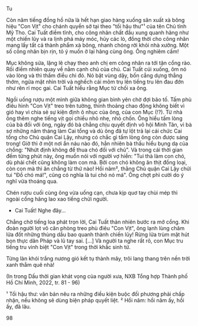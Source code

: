 Tu

Còn năm tiếng đồng hồ nữa là hết hạn giao hàng xuống sân xuất xà bông hiệu "Con Vịt" cho chánh quyền sở tại theo "tối hậu thư"¹ của tên Chủ tỉnh Mỹ Tho. Cai Tuất điềm tĩnh, cho công nhân chất đầu xung quanh hãng như một chiến lũy và ra lịnh phá máy móc, hủy các lò, đồng thời cho công nhân mang lấy tất cả thành phẩm xà bông, nhanh chóng rời khỏi nhà xưởng. Một số công nhân bịn rịn, tỏ ý muốn ở lại hãng cùng ông. Ông nghiêm cấm!

Mục không sửa, lặng lẽ chạy theo anh chị em công nhân ra tới tận cổng rào. Rồi điềm nhiên quay về nằm cạnh chủ của chú. Cai Tuất cúi xuống, ôm nó vào lòng và thì thầm điều chi đó. Nó bật vùng dậy, bốn cẳng dựng thẳng thớm, ngửa mặt nhìn trời và nghếch cái mõm trụ lên tiếng tru lên đau đớn như rên rỉ mọc gai. Cai Tuất hiểu rằng Mục từ chối xa ông.

Ngồi uống rượu một mình giữa không gian bình yên chờ đợi bão tố. Tấm phù điêu hình "Con Vịt" treo trên tường, thỉnh thoảng chao động không biết vì gió hay vì chia sẻ sự kiện định ô nhục của ông, của con Mục (!?). Từ nhà ông thêm nghe tiếng vịt gọi chiều nhỏ nhẹ, nhỏ chốn. Ông hiểu tấm lòng của bà đối với ông, ngày đó bà chẳng chịu quyết định vô hội Minh Tân, vì bà sợ những năm tháng làm Cai tổng và dù ông đã tự lột trả lại cái chức Cai tổng cho Chủ quận Cai Lậy, nhưng có chắc gì tấm lòng ông còn được sáng trong! Giờ thì ở một nơi ẩn náu nào đó, hẳn nhiên bà thấu hiểu bụng dạ của chồng: "Nhứt định không để thua chó đối với chủ". Và trong cái thời gian đếm từng phút này, ông muốn nói với người vợ hiền: "Tui thà làm con chó, dù phải chết cũng không làm con mà. Bởi con chó không ăn thịt đồng loại, còn con mà thì ăn chẳng từ thứ nào! Hồi nãm², thằng Chủ quận Cai Lậy chửi tui "Đồ chó má!", cũng có nghĩa là tui chó nó má". Ông chợt phì cười do ý nghĩ vừa thoáng qua.

Chén rượu cuối cùng ông vừa uống cạn, chưa kịp quơ tay chùi mép thì ngoài cổng hãng lao xao tiếng chửi người.

- Cai Tuất! Nghe đây...

Chẳng chờ tiếng loa phát trọn lời, Cai Tuất thản nhiên bước ra mở cổng. Khi đoàn người lọt vô căn phòng treo phù điêu "Con Vịt", ông lạnh lùng châm lửa đốt những thùng dầu bao quanh thành chiến lũy! Rừng lửa trùm mặt hút bọn thực dân Pháp và lũ tay sai. [...] Và người ta nghe rất rõ, con Mục tru tiếng tru vinh biệt "Con Vịt" trong thời khắc sinh tử.

Từng làn khói trắng nương gió kết tụ thành mây, trôi lang thang trên nền trời xanh thẳm quê nhà!

(In trong Dấu thời gian khát vọng của người xưa,
NXB Tổng hợp Thành phố Hồ Chí Minh, 2022, tr. 81 - 96)

¹ Tối hậu thư: văn bản nêu ra những điều kiện buộc đối phương phải chấp nhận, nếu không sẽ dùng biện pháp quyết liệt.
² Hồi nãm: hồi nãm ấy, hồi ấy, đã lâu.

98